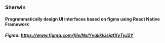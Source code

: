 ### Sherwin
#### Programmatically design UI interfaces based on figma using React Native Framework
##### Figma: https://www.figma.com/file/NsIYvuIiklUsjafXyTyJ2Y
